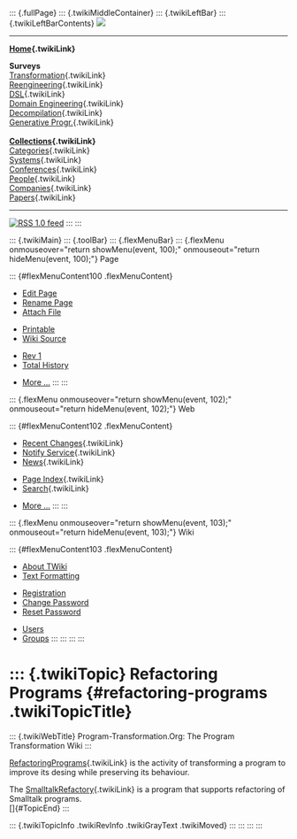 ::: {.fullPage}
::: {.twikiMiddleContainer}
::: {.twikiLeftBar}
::: {.twikiLeftBarContents}
![](../pub/transformation.gif)

------------------------------------------------------------------------

**[Home](WebHome){.twikiLink}**

**Surveys**\
[Transformation](ProgramTransformation){.twikiLink}\
[Reengineering](ReengineeringWiki){.twikiLink}\
[DSL](DomainSpecificLanguages){.twikiLink}\
[Domain Engineering](DomainEngineering){.twikiLink}\
[Decompilation](DeCompilation){.twikiLink}\
[Generative Progr.](GenerativeProgrammingWiki){.twikiLink}\
\
**[Collections](CategoryCollection){.twikiLink}**\
[Categories](CategoryCategory){.twikiLink}\
[Systems](TransformationSystems){.twikiLink}\
[Conferences](TransformationConferences){.twikiLink}\
[People](TransformationPeople){.twikiLink}\
[Companies](TransformationCompanies){.twikiLink}\
[Papers](CategoryPaper){.twikiLink}

------------------------------------------------------------------------

[![](../pub/rss.gif "RSS 1.0 feed")](WebRss@skin=rss)
:::
:::

::: {.twikiMain}
::: {.toolBar}
::: {.flexMenuBar}
::: {.flexMenu onmouseover="return showMenu(event, 100);" onmouseout="return hideMenu(event, 100);"}
Page

::: {#flexMenuContent100 .flexMenuContent}
-   [Edit
    Page](http://www.program-transformation.org/edit/Transform/RefactoringPrograms?t=1536826545)
-   [Rename
    Page](http://www.program-transformation.org/rename/Transform/RefactoringPrograms)
-   [Attach
    File](http://www.program-transformation.org/attach/Transform/RefactoringPrograms)

<!-- -->

-   [Printable](http://www.program-transformation.org/view/Transform/RefactoringPrograms?skin=print.pattern)
-   [Wiki
    Source](http://www.program-transformation.org/view/Transform/RefactoringPrograms?skin=text&raw=on&contenttype=text/plain)

<!-- -->

-   [Rev
    1](http://www.program-transformation.org/view/Transform/RefactoringPrograms?rev=1.1)
-   [Total
    History](http://www.program-transformation.org/rdiff/Transform/RefactoringPrograms)

<!-- -->

-   [More
    \...](http://www.program-transformation.org/oops/Transform/RefactoringPrograms?template=oopsmore&param1=1.1&param2=1.1)
:::
:::

::: {.flexMenu onmouseover="return showMenu(event, 102);" onmouseout="return hideMenu(event, 102);"}
Web

::: {#flexMenuContent102 .flexMenuContent}
-   [Recent Changes](WebChanges){.twikiLink}
-   [Notify Service](WebNotify){.twikiLink}
-   [News](WebNews){.twikiLink}

<!-- -->

-   [Page Index](WebIndex){.twikiLink}
-   [Search](WebSearch){.twikiLink}

<!-- -->

-   [More
    \...](http://www.program-transformation.org/oops/Transform/RefactoringPrograms?template=oopsmore&param1=1.1&param2=1.1)
:::
:::

::: {.flexMenu onmouseover="return showMenu(event, 103);" onmouseout="return hideMenu(event, 103);"}
Wiki

::: {#flexMenuContent103 .flexMenuContent}
-   [About
    TWiki](http://www.program-transformation.org/view/TWiki/WebHome)
-   [Text
    Formatting](http://www.program-transformation.org/view/TWiki/TextFormattingRules)

<!-- -->

-   [Registration](http://www.program-transformation.org/view/TWiki/TWikiRegistration)
-   [Change
    Password](http://www.program-transformation.org/view/TWiki/ChangePassword)
-   [Reset
    Password](http://www.program-transformation.org/view/TWiki/ResetPassword)

<!-- -->

-   [Users](http://www.program-transformation.org/view/Main/TWikiUsers)
-   [Groups](http://www.program-transformation.org/view/Main/TWikiGroups)
:::
:::
:::
:::

::: {.twikiTopic}
Refactoring Programs {#refactoring-programs .twikiTopicTitle}
====================

::: {.twikiWebTitle}
Program-Transformation.Org: The Program Transformation Wiki
:::

[RefactoringPrograms](RefactoringPrograms){.twikiLink} is the activity
of transforming a program to improve its desing while preserving its
behaviour.

The [SmalltalkRefactory](SmalltalkRefactory){.twikiLink} is a program
that supports refactoring of Smalltalk programs.\
[]{#TopicEnd}
:::

::: {.twikiTopicInfo .twikiRevInfo .twikiGrayText .twikiMoved}
:::
:::
:::
:::
